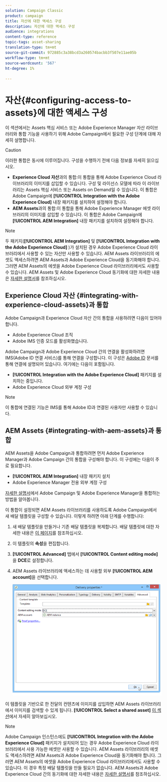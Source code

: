 ```yaml
---
solution: Campaign Classic
product: campaign
title: 자산에 대한 액세스 구성
description: 자산에 대한 액세스 구성
audience: integrations
content-type: reference
topic-tags: asset-sharing
translation-type: tm+mt
source-git-commit: 972885c3a38bcd3a260574bacbb3f507e11ae05b
workflow-type: tm+mt
source-wordcount: '567'
ht-degree: 1%

---
```



# 자산{#configuring-access-to-assets}에 대한 액세스 구성

이 섹션에서는 Assets 핵심 서비스 또는 Adobe Experience Manager 자산 라이브러리와 통합 기능을 사용하기 위해 Adobe Campaign에서 필요한 구성 단계에 대해 자세히 설명합니다.

>[!CAUTION]
>
>이러한 통합은 동시에 이루어집니다. 구성을 수행하기 전에 다음 정보를 자세히 읽으십시오.

* **Experience Cloud 자산**&#x200B;과의 통합:이 통합을 통해 Adobe Experience Cloud 라이브러리의 이미지를 삽입할 수 있습니다. 구성 및 라이선스 모델에 따라 이 라이브러리는 Assets 핵심 서비스 또는 Assets on Demand일 수 있습니다. 이 통합은 Adobe Campaign에 **[!UICONTROL Integration with the Adobe Experience Cloud]** 내장 패키지를 설치하여 설정해야 합니다.
* **AEM Assets**&#x200B;과의 통합:이 통합을 통해 Adobe Experience Manager 에셋 라이브러리의 이미지를 삽입할 수 있습니다. 이 통합은 Adobe Campaign에 **[!UICONTROL AEM Integration]** 내장 패키지를 설치하여 설정해야 합니다.

>[!NOTE]
>
>두 패키지(**[!UICONTROL AEM Integration]** 및 **[!UICONTROL Integration with the Adobe Experience Cloud]** )가 설치된 경우 Adobe Experience Cloud 라이브러리에서 사용할 수 있는 자산만 사용할 수 있습니다. AEM Assets 라이브러리의 에셋도 액세스하려면 AEM Assets과 Adobe Experience Cloud을 동기화해야 합니다. 그러면 AEM Assets의 에셋을 Adobe Experience Cloud 라이브러리에서도 사용할 수 있습니다. AEM Assets 및 Adobe Experience Cloud 동기화에 대한 자세한 내용은 [자세한 설명서](https://docs.adobe.com/docs/en/aod/overview/collaborating/aem-assets-aod-sync.html)를 참조하십시오.

## Experience Cloud 자산 {#integrating-with-experience-cloud-assets}과 통합

Adobe Campaign과 Experience Cloud 자산 간의 통합을 사용하려면 다음이 있어야 합니다.

* Adobe Experience Cloud 조직
* Adobe IMS 인증 모드를 활성화했습니다.

Adobe Campaign과 Adobe Experience Cloud 간의 연결을 활성화하려면 IMS(Adobe ID 연결 서비스)를 통해 연결을 구성합니다. 이 구성은 [Adobe ID](../../integrations/using/about-adobe-id.md) 문서를 통해 연결에 설명되어 있습니다. 여기에는 다음이 포함됩니다.

* **[!UICONTROL Integration with the Adobe Experience Cloud]** 패키지를 설치하는 중입니다.
* Adobe Experience Cloud 외부 계정 구성

>[!NOTE]
>
>이 통합에 연결된 기능은 IMS를 통해 Adobe ID과 연결된 사용자만 사용할 수 있습니다.

## AEM Assets {#integrating-with-aem-assets}과 통합

AEM Assets을 Adobe Campaign과 통합하려면 먼저 Adobe Experience Manager과 Adobe Campaign 간의 통합을 구성해야 합니다. 이 구성에는 다음이 주로 필요합니다.

* **[!UICONTROL AEM Integration]** 내장 패키지 설치
* Adobe Experience Manager 전용 외부 계정 구성

[자세한 설명서](../../integrations/using/about-adobe-experience-manager.md)에서 Adobe Campaign 및 Adobe Experience Manager을 통합하는 방법을 알아봅니다.

이 통합이 설정되면 AEM Assets 라이브러리를 사용하도록 Adobe Campaign에서 새 배달 템플릿을 구성할 수 있습니다. 이렇게 하려면 아래 단계를 수행합니다:

1. 새 배달 템플릿을 만들거나 기존 배달 템플릿을 복제합니다. 배달 템플릿에 대한 자세한 내용은 [이 페이지](../../delivery/using/about-templates.md)를 참조하십시오.
1. 이 템플릿의 **속성**&#x200B;을 편집합니다.
1. **[!UICONTROL Advanced]** 탭에서 **[!UICONTROL Content editing mode]**&#x200B;을 **DCE**&#x200B;로 설정합니다.
1. AEM Assets 라이브러리에 액세스하는 데 사용할 외부 **[!UICONTROL AEM account]**&#x200B;을 선택합니다.

   ![](assets/dam_aem_assets1.png)

이 템플릿을 기반으로 한 전달의 컨텐츠에 이미지를 삽입하면 AEM Assets 라이브러리에서 이미지를 검색할 수 있게 됩니다. **[!UICONTROL Select a shared asset]** [이 섹션](../../integrations/using/inserting-a-shared-asset.md)에서 자세히 알아보십시오.

>[!NOTE]
>
>Adobe Campaign 인스턴스에도 **[!UICONTROL Integration with the Adobe Experience Cloud]** 패키지가 설치되어 있는 경우 Adobe Experience Cloud 라이브러리에서 사용 가능한 에셋만 사용할 수 있습니다. AEM Assets 라이브러리의 에셋도 액세스하려면 AEM Assets과 Adobe Experience Cloud을 동기화해야 합니다. 그러면 AEM Assets의 에셋을 Adobe Experience Cloud 라이브러리에서도 사용할 수 있습니다. 이 경우 특정 배달 템플릿을 만들 필요가 없습니다. AEM Assets과 Adobe Experience Cloud 간의 동기화에 대한 자세한 내용은 [자세한 설명서](https://docs.adobe.com/docs/en/aod/overview/collaborating/aem-assets-aod-sync.html)를 참조하십시오.

